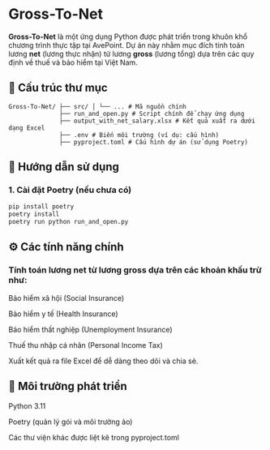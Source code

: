 # Gross-To-Net

**Gross-To-Net** là một ứng dụng Python được phát triển trong khuôn khổ chương trình thực tập tại AvePoint. Dự án này nhằm mục đích tính toán lương **net** (lương thực nhận) từ lương **gross** (lương tổng) dựa trên các quy định về thuế và bảo hiểm tại Việt Nam.

## 📁 Cấu trúc thư mục
```
Gross-To-Net/ ├── src/ │ └── ... # Mã nguồn chính
              ├── run_and_open.py # Script chính để chạy ứng dụng 
              ├── output_with_net_salary.xlsx # Kết quả xuất ra dưới dạng Excel
              ├── .env # Biến môi trường (ví dụ: cấu hình) 
              ├── pyproject.toml # Cấu hình dự án (sử dụng Poetry)
```
## 🚀 Hướng dẫn sử dụng

### 1. Cài đặt Poetry (nếu chưa có)

```bash
pip install poetry
poetry install
poetry run python run_and_open.py
```
## ⚙️ Các tính năng chính
### Tính toán lương net từ lương gross dựa trên các khoản khấu trừ như:

  Bảo hiểm xã hội (Social Insurance)
  
  Bảo hiểm y tế (Health Insurance)
  
  Bảo hiểm thất nghiệp (Unemployment Insurance)
  
  Thuế thu nhập cá nhân (Personal Income Tax)
  
  Xuất kết quả ra file Excel để dễ dàng theo dõi và chia sẻ.

## 🧪 Môi trường phát triển
  Python 3.11
  
  Poetry (quản lý gói và môi trường ảo)
  
  Các thư viện khác được liệt kê trong pyproject.toml
